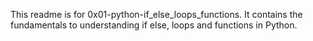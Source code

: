 This readme is for 0x01-python-if_else_loops_functions. It contains the fundamentals to understanding if else, loops and functions in Python.
